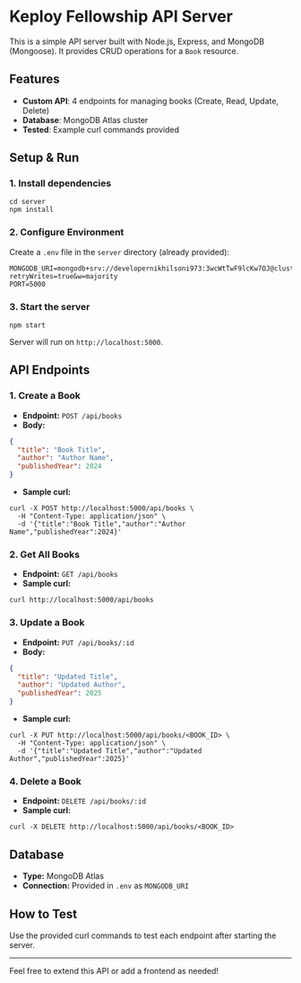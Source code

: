 # Keploy Fellowship API Server

This is a simple API server built with Node.js, Express, and MongoDB (Mongoose). It provides CRUD operations for a `Book` resource.

## Features
- **Custom API**: 4 endpoints for managing books (Create, Read, Update, Delete)
- **Database**: MongoDB Atlas cluster
- **Tested**: Example curl commands provided

## Setup & Run

### 1. Install dependencies
```
cd server
npm install
```

### 2. Configure Environment
Create a `.env` file in the `server` directory (already provided):
```
MONGODB_URI=mongodb+srv://developernikhilsoni973:3wcWtTwF9lcKw7OJ@cluster0.8fbif.mongodb.net/?retryWrites=true&w=majority
PORT=5000
```

### 3. Start the server
```
npm start
```

Server will run on `http://localhost:5000`.

## API Endpoints

### 1. Create a Book
- **Endpoint:** `POST /api/books`
- **Body:**
```json
{
  "title": "Book Title",
  "author": "Author Name",
  "publishedYear": 2024
}
```
- **Sample curl:**
```
curl -X POST http://localhost:5000/api/books \
  -H "Content-Type: application/json" \
  -d '{"title":"Book Title","author":"Author Name","publishedYear":2024}'
```

### 2. Get All Books
- **Endpoint:** `GET /api/books`
- **Sample curl:**
```
curl http://localhost:5000/api/books
```

### 3. Update a Book
- **Endpoint:** `PUT /api/books/:id`
- **Body:**
```json
{
  "title": "Updated Title",
  "author": "Updated Author",
  "publishedYear": 2025
}
```
- **Sample curl:**
```
curl -X PUT http://localhost:5000/api/books/<BOOK_ID> \
  -H "Content-Type: application/json" \
  -d '{"title":"Updated Title","author":"Updated Author","publishedYear":2025}'
```

### 4. Delete a Book
- **Endpoint:** `DELETE /api/books/:id`
- **Sample curl:**
```
curl -X DELETE http://localhost:5000/api/books/<BOOK_ID>
```

## Database
- **Type:** MongoDB Atlas
- **Connection:** Provided in `.env` as `MONGODB_URI`

## How to Test
Use the provided curl commands to test each endpoint after starting the server.

---

Feel free to extend this API or add a frontend as needed!

